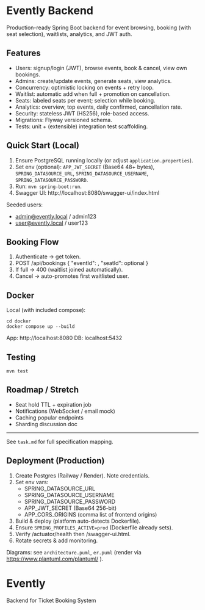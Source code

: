 # Evently Backend

Production-ready Spring Boot backend for event browsing, booking (with seat selection), waitlists, analytics, and JWT auth.

## Features

- Users: signup/login (JWT), browse events, book & cancel, view own bookings.
- Admins: create/update events, generate seats, view analytics.
- Concurrency: optimistic locking on events + retry loop.
- Waitlist: automatic add when full + promotion on cancellation.
- Seats: labeled seats per event; selection while booking.
- Analytics: overview, top events, daily confirmed, cancellation rate.
- Security: stateless JWT (HS256), role-based access.
- Migrations: Flyway versioned schema.
- Tests: unit + (extensible) integration test scaffolding.

## Quick Start (Local)

1. Ensure PostgreSQL running locally (or adjust `application.properties`).
2. Set env (optional): `APP_JWT_SECRET` (Base64 48+ bytes), `SPRING_DATASOURCE_URL`, `SPRING_DATASOURCE_USERNAME`, `SPRING_DATASOURCE_PASSWORD`.
3. Run: `mvn spring-boot:run`.
4. Swagger UI: http://localhost:8080/swagger-ui/index.html

Seeded users:

- admin@evently.local / admin123
- user@evently.local / user123

## Booking Flow

1. Authenticate -> get token.
2. POST /api/bookings { "eventId": <id>, "seatId": optional }
3. If full -> 400 (waitlist joined automatically).
4. Cancel -> auto-promotes first waitlisted user.

## Docker

Local (with included compose):

```
cd docker
docker compose up --build
```

App: http://localhost:8080 DB: localhost:5432

## Testing

`mvn test`

## Roadmap / Stretch

- Seat hold TTL + expiration job
- Notifications (WebSocket / email mock)
- Caching popular endpoints
- Sharding discussion doc

---

See `task.md` for full specification mapping.

## Deployment (Production)

1. Create Postgres (Railway / Render). Note credentials.
2. Set env vars:
   - SPRING_DATASOURCE_URL
   - SPRING_DATASOURCE_USERNAME
   - SPRING_DATASOURCE_PASSWORD
   - APP_JWT_SECRET (Base64 256-bit)
   - APP_CORS_ORIGINS (comma list of frontend origins)
3. Build & deploy (platform auto-detects Dockerfile).
4. Ensure `SPRING_PROFILES_ACTIVE=prod` (Dockerfile already sets).
5. Verify /actuator/health then /swagger-ui.html.
6. Rotate secrets & add monitoring.

Diagrams: see `architecture.puml`, `er.puml` (render via https://www.plantuml.com/plantuml/ ).

# Evently

Backend for Ticket Booking System
